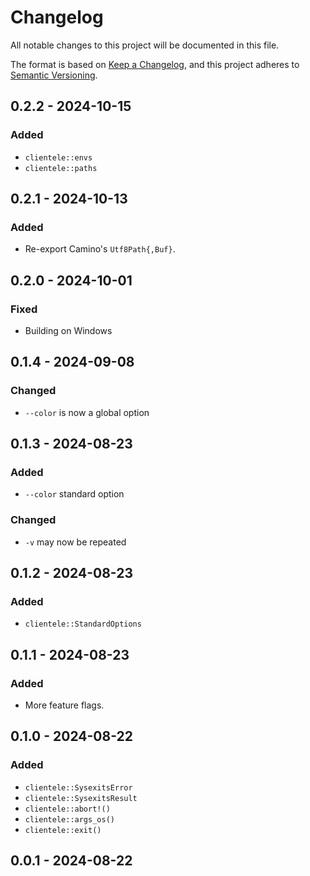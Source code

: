 # Changelog

All notable changes to this project will be documented in this file.

The format is based on [Keep a Changelog](https://keepachangelog.com/en/1.0.0/),
and this project adheres to [Semantic Versioning](https://semver.org/spec/v2.0.0.html).

## 0.2.2 - 2024-10-15
### Added
- `clientele::envs`
- `clientele::paths`

## 0.2.1 - 2024-10-13
### Added
- Re-export Camino's `Utf8Path{,Buf}`.

## 0.2.0 - 2024-10-01
### Fixed
- Building on Windows

## 0.1.4 - 2024-09-08
### Changed
- `--color` is now a global option

## 0.1.3 - 2024-08-23
### Added
- `--color` standard option
### Changed
- `-v` may now be repeated

## 0.1.2 - 2024-08-23
### Added
- `clientele::StandardOptions`

## 0.1.1 - 2024-08-23
### Added
- More feature flags.

## 0.1.0 - 2024-08-22
### Added
- `clientele::SysexitsError`
- `clientele::SysexitsResult`
- `clientele::abort!()`
- `clientele::args_os()`
- `clientele::exit()`

## 0.0.1 - 2024-08-22
